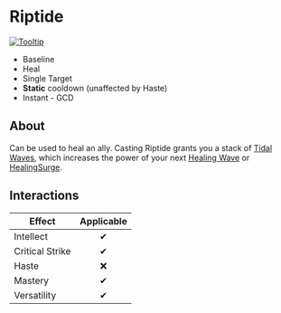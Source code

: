 # Riptide

[![Tooltip](https://user-images.githubusercontent.com/2842471/40581934-50f05c88-6166-11e8-89a3-50f134c161d2.png)](https://beta.wowdb.com/spells/61295-riptide)

- Baseline
- Heal
- Single Target
- **Static** cooldown (unaffected by Haste)
- Instant - GCD

## About

Can be used to heal an ally. Casting Riptide grants you a stack of [Tidal Waves](./TidalWaves.md), which increases the power of your next [Healing Wave](./HealingWave.md) or [HealingSurge](./HealingSurge.md).

## Interactions

| Effect | Applicable |
| ------ | :--------: |
| Intellect | ✔ |
| Critical Strike | ✔ |
| Haste | ❌ |
| Mastery | ✔ |
| Versatility | ✔ |
